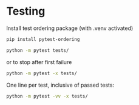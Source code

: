 # Testing

Install test ordering package (with .venv activated)
```bash
pip install pytest-ordering
```

```bash
python -m pytest tests/
```
or to stop after first failure

```bash
python -m pytest -x tests/
```

One line per test, inclusive of passed tests:
```bash
python -m pytest -vv -x tests/
```

